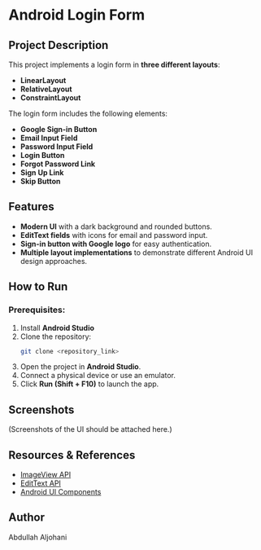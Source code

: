 # Android Login Form

## Project Description
This project implements a login form in **three different layouts**:
- **LinearLayout**
- **RelativeLayout**
- **ConstraintLayout**

The login form includes the following elements:
- **Google Sign-in Button**
- **Email Input Field**
- **Password Input Field**
- **Login Button**
- **Forgot Password Link**
- **Sign Up Link**
- **Skip Button**

## Features
- **Modern UI** with a dark background and rounded buttons.
- **EditText fields** with icons for email and password input.
- **Sign-in button with Google logo** for easy authentication.
- **Multiple layout implementations** to demonstrate different Android UI design approaches.

## How to Run
### Prerequisites:
1. Install **Android Studio**
2. Clone the repository:
   ```sh
   git clone <repository_link>
   ```
3. Open the project in **Android Studio**.
4. Connect a physical device or use an emulator.
5. Click **Run (Shift + F10)** to launch the app.



## Screenshots
(Screenshots of the UI should be attached here.)

## Resources & References
- [ImageView API](https://developer.android.com/reference/android/widget/ImageView)
- [EditText API](https://developer.android.com/reference/android/widget/EditText)
- [Android UI Components](https://developer.android.com/guide/topics/ui)

## Author
Abdullah Aljohani

